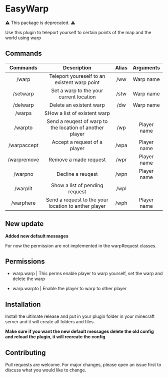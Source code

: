 # EasyWarp

⚠️ This package is deprecated. ⚠️

Use this plugin to teleport yourself to certain points of the map and the world using warp

## Commands

|   Commands  |                        Description                       | Alias |   Arguments   |
|:-----------:|:--------------------------------------------------------:|:-----:|:-------------:|
|    /warp    |       Teleport youreself to an existent warp point       |  /ww  |  Warp name  |
|   /setwarp  |          Set a warp to the your current location         |  /stw |  Warp name  |
|   /delwarp  |                  Delete an existent warp                 |  /dw  |  Warp name  |
|    /warps   |               SHow a list of existent warp               |       |               |
|   /warpto   | Send a reuqest of warp to the location of another player |  /wp  | Player name |
| /warpaccept |               Accept a request of a player               |  /wpa | Player name |
| /warpremove |                   Remove a made request                  |  /wpr | Player name |
|   /warpno   |                     Decline a reuqest                    |  /wpn | Player name |
|   /warplit  |              Show a list of pending request              |  /wpl |               |
|  /warphere  |   Send a request to the your location to anther player   |  /wph | Player name |

## New update

**Added new default messages**

For now the permission are not implemented in the warpRequest classes.

## Permissions

- warp.warp | This perms enable player to warp yourself, set the warp and delete the warp

- warp.warpto | Enable the player to warp to other player

## Installation
Install the ultimate release and put in your plugin folder in your minecraft server
and it will create all folders and files.

**Make sure if you want the new default messages delete the old config and reload the plugin, 
it will recreate the config**

## Contributing
Pull requests are welcome. For major changes, please open an issue first to discuss what you would like to change.
